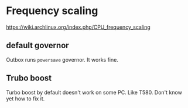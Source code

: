 # Frequency scaling
https://wiki.archlinux.org/index.php/CPU_frequency_scaling

## default governor

Outbox runs `powersave` governor. It works fine.

## Trubo boost

Turbo boost by default doesn't work on some PC. Like T580. Don't know yet how to fix it.